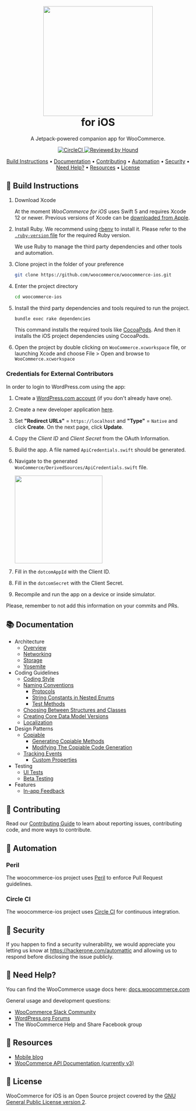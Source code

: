 

<h1 align="center"><img src="docs/images/logo-woocommerce.svg" width="300"><br>for iOS</h1>

<p align="center">A Jetpack-powered companion app for WooCommerce.</p>

<p align="center">
    <a href="https://circleci.com/gh/woocommerce/woocommerce-ios">
        <img src="https://circleci.com/gh/woocommerce/woocommerce-ios.svg?style=svg" alt="CircleCI">
    </a>
    <a href="https://houndci.com">
        <img src="https://img.shields.io/badge/Reviewed_by-Hound-8E64B0.svg" alt="Reviewed by Hound">
    </a>
</p>

<p align="center">
    <a href="#-build-instructions">Build Instructions</a> •
    <a href="#-documentation">Documentation</a> •
    <a href="#-contributing">Contributing</a> •
    <a href="#-automation">Automation</a> •
    <a href="#-security">Security</a> •
    <a href="#-need-help">Need Help?</a> •
    <a href="#-resources">Resources</a> •
    <a href="#-license">License</a>
</p>

## 🎉 Build Instructions

1. Download Xcode

    At the moment *WooCommerce for iOS* uses Swift 5 and requires Xcode 12 or newer. Previous versions of Xcode can be [downloaded from Apple](https://developer.apple.com/downloads/index.action).

2. Install Ruby. We recommend using [rbenv](https://github.com/rbenv/rbenv) to install it. Please refer to the [`.ruby-version` file](.ruby-version) for the required Ruby version.

    We use Ruby to manage the third party dependencies and other tools and automation.

2. Clone project in the folder of your preference

    ```bash
    git clone https://github.com/woocommerce/woocommerce-ios.git
    ````

3. Enter the project directory

    ```bash
    cd woocommerce-ios
    ```

4. Install the third party dependencies and tools required to run the project.


    ```bash
    bundle exec rake dependencies
    ```

    This command installs the required tools like [CocoaPods](https://cocoapods.org/). And then it installs the iOS project dependencies using CocoaPods.

5. Open the project by double clicking on `WooCommerce.xcworkspace` file, or launching Xcode and choose File > Open and browse to `WooCommerce.xcworkspace`

### Credentials for External Contributors

In order to login to WordPress.com using the app:

1. Create a [WordPress.com account](https://wordpress.com/start/user) (if you don't already have one).
2. Create a new developer application [here](https://developer.wordpress.com/apps/).
3. Set **"Redirect URLs"** = `https://localhost` and **"Type"** = `Native` and click **Create**. On the next page, click **Update**.
4. Copy the *Client ID* and *Client Secret* from the OAuth Information.
5. Build the app. A file named `ApiCredentials.swift` should be generated.
6. Navigate to the generated `WooCommerce/DerivedSources/ApiCredentials.swift` file.

    <img src="docs/images/apicredentials-location.png" width="240">

7. Fill in the `dotcomAppId` with the Client ID.
8. Fill in the `dotcomSecret` with the Client Secret.
9. Recompile and run the app on a device or inside simulator.

Please, remember to not add this information on your commits and PRs.

## 📚 Documentation

- Architecture
    - [Overview](docs/architecture-overview.md)
    - [Networking](docs/NETWORKING.md)
    - [Storage](docs/STORAGE.md)
    - [Yosemite](docs/YOSEMITE.md)
- Coding Guidelines
    - [Coding Style](docs/coding-style-guide.md)
    - [Naming Conventions](docs/naming-conventions.md)
        - [Protocols](docs/naming-conventions.md#protocols)
        - [String Constants in Nested Enums](docs/naming-conventions.md#string-constants-in-nested-enums)
        - [Test Methods](docs/naming-conventions.md#test-methods)
    - [Choosing Between Structures and Classes](docs/choosing-between-structs-and-classes.md)
    - [Creating Core Data Model Versions](docs/creating-core-data-model-versions.md)
    - [Localization](docs/localization.md)
- Design Patterns
    - [Copiable](docs/copiable.md)
        - [Generating Copiable Methods](docs/copiable.md#generating-copiable-methods)
        - [Modifying The Copiable Code Generation](docs/copiable.md#modifying-the-copiable-code-generation)
    - [Tracking Events](docs/tracking-events.md)
        - [Custom Properties](docs/tracking-events.md#custom-properties)
- Testing
    - [UI Tests](docs/UI-TESTS.md)
    - [Beta Testing](https://woocommercehalo.wordpress.com/setup/join-ios-beta/)
- Features
    - [In-app Feedback](docs/in-app-feedback.md)

## 👏 Contributing

Read our [Contributing Guide](CONTRIBUTING.md) to learn about reporting issues, contributing code, and more ways to contribute.

## 🤖 Automation

### Peril

The woocommerce-ios project uses [Peril](https://danger.systems/js/guides/peril.html) to enforce Pull Request guidelines.

### Circle CI

The woocommerce-ios project uses [Circle CI](https://circleci.com/gh/woocommerce/woocommerce-ios) for continuous integration.

## 🔐 Security

If you happen to find a security vulnerability, we would appreciate you letting us know at https://hackerone.com/automattic and allowing us to respond before disclosing the issue publicly.

## 🦮 Need Help?

You can find the WooCommerce usage docs here: [docs.woocommerce.com](https://docs.woocommerce.com/)

General usage and development questions:

* [WooCommerce Slack Community](https://woocommerce.com/community-slack/)
* [WordPress.org Forums](https://wordpress.org/support/plugin/woocommerce)
* The WooCommerce Help and Share Facebook group

## 🔗 Resources

- [Mobile blog](https://mobile.blog)
- [WooCommerce API Documentation (currently v3)](https://woocommerce.github.io/woocommerce-rest-api-docs/#introduction)

## 📜 License

WooCommerce for iOS is an Open Source project covered by the [GNU General Public License version 2](LICENSE).
